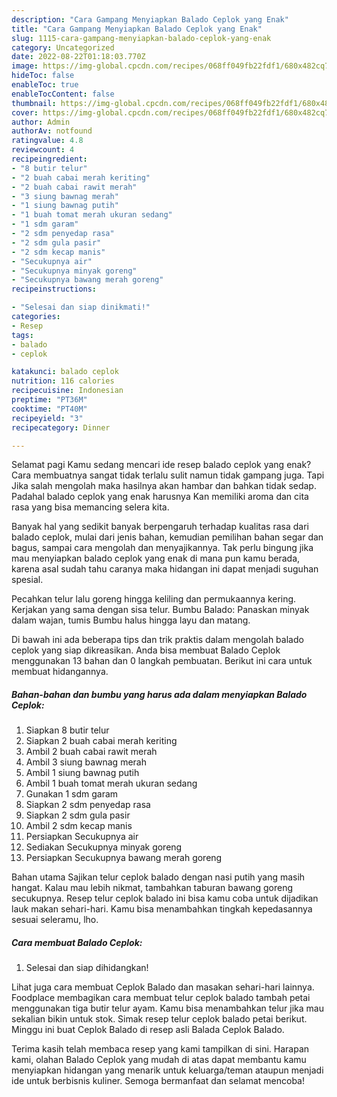 ```yaml
---
description: "Cara Gampang Menyiapkan Balado Ceplok yang Enak"
title: "Cara Gampang Menyiapkan Balado Ceplok yang Enak"
slug: 1115-cara-gampang-menyiapkan-balado-ceplok-yang-enak
category: Uncategorized
date: 2022-08-22T01:18:03.770Z
image: https://img-global.cpcdn.com/recipes/068ff049fb22fdf1/680x482cq70/balado-ceplok-foto-resep-utama.jpg
hideToc: false
enableToc: true
enableTocContent: false
thumbnail: https://img-global.cpcdn.com/recipes/068ff049fb22fdf1/680x482cq70/balado-ceplok-foto-resep-utama.jpg
cover: https://img-global.cpcdn.com/recipes/068ff049fb22fdf1/680x482cq70/balado-ceplok-foto-resep-utama.jpg
author: Admin
authorAv: notfound
ratingvalue: 4.8
reviewcount: 4
recipeingredient:
- "8 butir telur"
- "2 buah cabai merah keriting"
- "2 buah cabai rawit merah"
- "3 siung bawnag merah"
- "1 siung bawnag putih"
- "1 buah tomat merah ukuran sedang"
- "1 sdm garam"
- "2 sdm penyedap rasa"
- "2 sdm gula pasir"
- "2 sdm kecap manis"
- "Secukupnya air"
- "Secukupnya minyak goreng"
- "Secukupnya bawang merah goreng"
recipeinstructions:

- "Selesai dan siap dinikmati!"
categories:
- Resep
tags:
- balado
- ceplok

katakunci: balado ceplok 
nutrition: 116 calories
recipecuisine: Indonesian
preptime: "PT36M"
cooktime: "PT40M"
recipeyield: "3"
recipecategory: Dinner

---
```



Selamat pagi Kamu sedang mencari ide resep balado ceplok yang enak? Cara membuatnya sangat tidak terlalu sulit namun tidak gampang juga. Tapi Jika salah mengolah maka hasilnya akan hambar dan bahkan tidak sedap. Padahal balado ceplok yang enak harusnya Kan memiliki aroma dan cita rasa yang bisa memancing selera kita.


Banyak hal yang sedikit banyak berpengaruh terhadap kualitas rasa dari balado ceplok, mulai dari jenis bahan, kemudian pemilihan bahan segar dan bagus, sampai cara mengolah dan menyajikannya. Tak perlu bingung jika mau menyiapkan balado ceplok yang enak di mana pun kamu berada, karena asal sudah tahu caranya maka hidangan ini dapat menjadi suguhan spesial.

Pecahkan telur lalu goreng hingga keliling dan permukaannya kering. Kerjakan yang sama dengan sisa telur. Bumbu Balado: Panaskan minyak dalam wajan, tumis Bumbu halus hingga layu dan matang.


Di bawah ini ada beberapa tips dan trik praktis dalam mengolah balado ceplok yang siap dikreasikan. Anda bisa membuat Balado Ceplok menggunakan 13 bahan dan 0 langkah pembuatan. Berikut ini cara untuk membuat hidangannya.

<!--inarticleads1-->

##### Bahan-bahan dan bumbu yang harus ada dalam menyiapkan Balado Ceplok:

1. Siapkan 8 butir telur
1. Siapkan 2 buah cabai merah keriting
1. Ambil 2 buah cabai rawit merah
1. Ambil 3 siung bawnag merah
1. Ambil 1 siung bawnag putih
1. Ambil 1 buah tomat merah ukuran sedang
1. Gunakan 1 sdm garam
1. Siapkan 2 sdm penyedap rasa
1. Siapkan 2 sdm gula pasir
1. Ambil 2 sdm kecap manis
1. Persiapkan Secukupnya air
1. Sediakan Secukupnya minyak goreng
1. Persiapkan Secukupnya bawang merah goreng


Bahan utama Sajikan telur ceplok balado dengan nasi putih yang masih hangat. Kalau mau lebih nikmat, tambahkan taburan bawang goreng secukupnya. Resep telur ceplok balado ini bisa kamu coba untuk dijadikan lauk makan sehari-hari. Kamu bisa menambahkan tingkah kepedasannya sesuai seleramu, lho. 

<!--inarticleads2-->

##### Cara membuat Balado Ceplok:


1. Selesai dan siap dihidangkan!

Lihat juga cara membuat Ceplok Balado dan masakan sehari-hari lainnya. Foodplace membagikan cara membuat telur ceplok balado tambah petai menggunakan tiga butir telur ayam. Kamu bisa menambahkan telur jika mau sekalian bikin untuk stok. Simak resep telur ceplok balado petai berikut. Minggu ini buat Ceplok Balado di resep asli Balada Ceplok Balado. 

Terima kasih telah membaca resep yang kami tampilkan di sini. Harapan kami, olahan Balado Ceplok yang mudah di atas dapat membantu kamu menyiapkan hidangan yang menarik untuk keluarga/teman ataupun menjadi ide untuk berbisnis kuliner. Semoga bermanfaat dan selamat mencoba!
